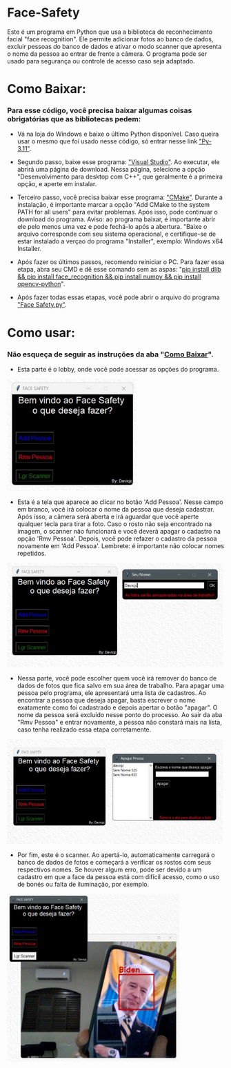 # Face-Safety
Este é um programa em Python que usa a biblioteca de reconhecimento facial "face recognition". Ele permite adicionar fotos ao banco de dados, excluir pessoas do banco de dados e ativar o modo scanner que apresenta o nome da pessoa ao entrar de frente a câmera. O programa pode ser usado para segurança ou controle de acesso caso seja adaptado.

# Como Baixar:

### Para esse código, você precisa baixar algumas coisas obrigatórias que as bibliotecas pedem:

- Vá na loja do Windows e baixe o último Python disponível. Caso queira usar o mesmo que foi usado nesse código, só entrar nesse link ["Py-3.11"](https://apps.microsoft.com/store/detail/python-311/9NRWMJP3717K).

- Segundo passo, baixe esse programa: ["Visual Studio"](https://visualstudio.microsoft.com/pt-br/visual-cpp-build-tools/). Ao executar, ele abrirá uma página de download. Nessa página, selecione a opção "Desenvolvimento para desktop com C++", que geralmente é a primeira opção, e aperte em instalar.

- Terceiro passo, você precisa baixar esse programa: ["CMake"](https://cmake.org/download/). Durante a instalação, é importante marcar a opção "Add CMake to the system PATH for all users" para evitar problemas. Após isso, pode continuar o download do programa. Aviso: ao programa baixar, é importante abrir ele pelo menos uma vez e pode fechá-lo após a abertura. "Baixe o arquivo corresponde com seu sistema operacional, e certifique-se de estar instalado a verçao do programa "Installer", exemplo: Windows x64 Installer.

- Após fazer os últimos passos, recomendo reiniciar o PC. Para fazer essa etapa, abra seu CMD e dê esse comando sem as aspas: "[pip install dlib && pip install face_recognition && pip install numpy && pip install opencv-python]()".

- Após fazer todas essas etapas, você pode abrir o arquivo do programa ["Face Safety.py"]().

# Como usar:

### Não esqueça de seguir as instruções da aba "[Como Baixar](https://github.com/Davicjc/Face-Safety/blob/main/README.md#como-baixar)".

- Esta parte é o lobby, onde você pode acessar as opções do programa.
<img src="https://github.com/Davicjc/Face-Safety/blob/main/Fotos/1-Lobby.jpg?raw=true" width="300">


- Esta é a tela que aparece ao clicar no botão 'Add Pessoa'. Nesse campo em branco, você irá colocar o nome da pessoa que deseja cadastrar. Após isso, a câmera será aberta e irá aguardar que você aperte qualquer tecla para tirar a foto. Caso o rosto não seja encontrado na imagem, o scanner não funcionará e você deverá apagar o cadastro na opção 'Rmv Pessoa'. Depois, você pode refazer o cadastro da pessoa novamente em 'Add Pessoa'. Lembrete: é importante não colocar nomes repetidos.
<img src="https://github.com/Davicjc/Face-Safety/blob/main/Fotos/2-Add.jpg?raw=true" width="500">


- Nessa parte, você pode escolher quem você irá remover do banco de dados de fotos que fica salvo em sua área de trabalho. Para apagar uma pessoa pelo programa, ele apresentará uma lista de cadastros. Ao encontrar a pessoa que deseja apagar, basta escrever o nome exatamente como foi cadastrado e depois apertar o botão "apagar". O nome da pessoa será excluído nesse ponto do processo. Ao sair da aba "Rmv Pessoa" e entrar novamente, a pessoa não constará mais na lista, caso tenha realizado essa etapa corretamente.
<img src="https://github.com/Davicjc/Face-Safety/blob/main/Fotos/3-Rmv.jpg?raw=true" width="500">


- Por fim, este é o scanner. Ao apertá-lo, automaticamente carregará o banco de dados de fotos e começará a verificar os rostos com seus respectivos nomes. Se houver algum erro, pode ser devido a um cadastro em que a face da pessoa está com difícil acesso, como o uso de bonés ou falta de iluminação, por exemplo.
<img src="https://github.com/Davicjc/Face-Safety/blob/main/Fotos/4-Scanner.jpg?raw=true" width="400">

